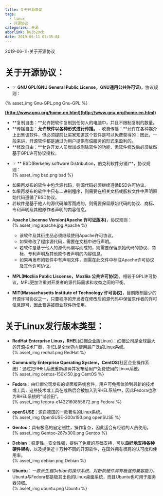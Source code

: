 ```yaml
---
title: 关于开源协议
tags:
  - linux
  - 开源协议
categories: 开源
abbrlink: b83b20cb
date: 2019-06-11 07:35:04
---
```

2019-06-11-关于开源协议
<!-- more -->

# 关于开源协议：
+ ☞ **GNU GPL(GNU General Public License，GNU通用公共许可证)**，协议规则：    

{% asset_img Gnu-GPL.png Gnu-GPL %}

**[http://www.gnu.org/home.en.html](http://www.gnu.org/home.en.html)**
   - **复制自由：**允许把软件复制到任何人的电脑中，并且不限制复制的数量。
   - **传播自由：**允许软件以各种形式进行传播。
   -** 收费传播：**允许在各种媒介上出售该软件，但必须提前让买家知道这个软件是可以免费获得的；因此，一般来讲，开源软件都是通过为用户提供有偿服务的形式来盈利的。
   - **修改自由：**允许开发人员增加或删除软件的功能，但软件修改后必须依然基于GPL许可协议授权。

+  ☞ ** BSD(Berkeley software Distribution，伯克利软件分销)**，协议规则：  
{% asset_img bsd.png bsd %}  
  - 如果再发布的软件中包含源代码，则源代码必须继续遵循BSD许可协议。
  - 如果再发布的软件中只有二进制程序，则需要在相关文档或版权文件中声明原始代码遵循了BSD协议。
  - 若软件是基于他人的源代码编写而成的，则需要保留原始代码的协议、商标、专利声明及其他原作者声明的内容信息。

+ A**pache Liscense Version(Apache 许可证版本)**，协议规则：  
{% asset_img apache.jpg Apache %}
  - 该软件及其衍生品必须继续使用Apache许可协议。
  - 如果修改了程序源代码，需要在文档中进行声明。
  - 若软件是基于他人的源代码编写而成的，则需要保留原始代码的协议、商标、专利声明及其他原作者声明的内容信息。
  - 如果再发布的软件中有声明文件，则需在此文件中标注Apache许可协议及其他许可协议。

+ **MPL(Mozliia Public Liscense，Mozliia 公共许可协议)**，相较于GPL许可协议，MPL更加注重对开发者的源代码需求和收益之间的平衡。

+ **MIT(Massachusetts Institute of Technology 许可协议)**，目前限制最少的开源许可协议之一，只要程序的开发者在修改后的源代码中保留原作者的许可信息即可，因此普遍被商业软件所使用。

# 关于Linux发行版本类型：
+ **RedHat Enterprise Linux，RHEL**(红帽企业版Linux)：红帽公司是全球最大的开源技术厂商，RHEL是全世界内使用最广泛的Linux系统。  
{% asset_img redhat.png RedHat %}

+ **Community Enterprise Operating System，CentOS**(社区企业操作系统)：通过把RHEL系统重新编译并发布给用户免费使用的Linux系统。  
{% asset_img centos-150x150.jpg CentOS %}  

+ **Fedora**：由红帽公司发布的桌面版系统套件，用户可免费体验到最新的技术或工具，这些技术或工具在成熟后会被加入到RHEL系统中，因此Fedora也称为RHEL系统的“试验田”。  
{% asset_img fedora-e1422160855872.png Fedora %}  

+ **openSUSE**：源自德国的一款著名的Linux系统。  
{% asset_img OpenSUSE-300x193.png openSUSE %}    

+ **Gentoo**：具有极高的自定制性，操作复杂，因此适合有经验的人员使用。  
{% asset_img Gentoo-287x300.png Gentoo %}    

+ **Debian**：稳定性、安全性强，提供了免费的基础支持，可以**良好地支持各种硬件架构**，以及提供近十万种不同的开源软件，在国外拥有很高的认可度和使用率。  
{% asset_img debian.png Debian %}  

+ **Ubuntu**：*一款派生自Debian的操作系统*，*对新款硬件具有极强的兼容能力*。Ubuntu与Fedora都是极其出色的Linux桌面系统，而且Ubuntu也可用于服务器领域。  
{% asset_img ubuntu.png Ubuntu %}  